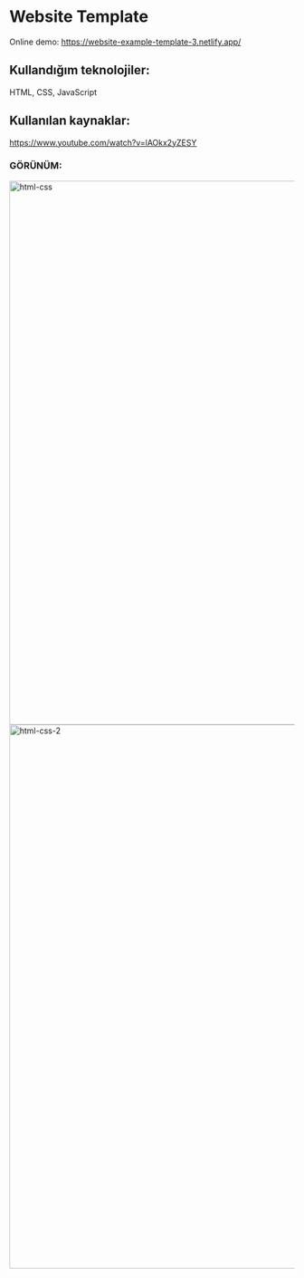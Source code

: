 # Website Template

Online demo:
https://website-example-template-3.netlify.app/

## Kullandığım teknolojiler:
HTML, CSS, JavaScript

## Kullanılan kaynaklar:
https://www.youtube.com/watch?v=lAOkx2yZESY

### GÖRÜNÜM:

<img width="960" alt="html-css" src="https://user-images.githubusercontent.com/84996782/170363352-996462f7-5293-4c26-a45c-8ec04506590c.png">
<img width="960" alt="html-css-2" src="https://user-images.githubusercontent.com/84996782/170363359-621681ce-3069-427d-a449-c3a2a5dd831e.png">


